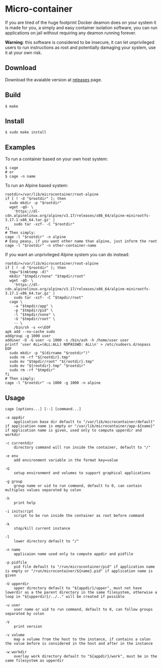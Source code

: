# Micro-container
If you are tired of the huge footprint Docker deamon does on your system it is made for you, a simply and easy container isolation software, you can run applications on jail without requiring any deamon running forever.

**Warning**: this software is considered to be insecure, it can let unprivileged users to run instructions as root and potentially damaging your system, use it at your own risk.

## Download
Download the avaiable version at [releases](https://github.com/PepperDev/micro-container/releases) page.

## Build
`$ make`

## Install
`$ sudo make install`

## Examples
To run a container based on your own host system:

    $ cage
    # or
    $ cage -n name

To run an Alpine based system:

    rootdir=/var/lib/microcontainer/root-alpine
    if [ ! -d "$rootdir" ]; then
      sudo mkdir -p "$rootdir"
      wget -qO- \
        'https://dl-cdn.alpinelinux.org/alpine/v3.17/releases/x86_64/alpine-minirootfs-3.17.1-x86_64.tar.gz' |
        sudo tar -xzf- -C "$rootdir"
    fi
    # Then simply:
    cage -l "$rootdir" -n alpine
    # Easy peasy, if you want other name than alpine, just inform the root
    cage -l "$rootdir" -n other-container-name

If you want an unprivileged Alpine system you can do instead:

    rootdir=/var/lib/microcontainer/root-alpine
    if [ ! -d "$rootdir" ]; then
      tmp="$(mktemp -d)"
      mkdir "$tmpdir/none" "$tmpdir/root"
      wget -qO- \
        'https://dl-cdn.alpinelinux.org/alpine/v3.17/releases/x86_64/alpine-minirootfs-3.17.1-x86_64.tar.gz' |
        sudo tar -xzf- -C "$tmpdir/root"
      cage \
        -a "$tmpdir/app" \
        -p "$tmpdir/pid" \
        -l "$tmpdir/none" \
        -U "$tmpdir/root" \
        -- \
        /bin/sh -s <<\EOF
    apk add --no-cache sudo
    addgroup -g 1000 user
    adduser -D -G user -u 1000 -s /bin/ash -h /home/user user
    printf 'user ALL=(ALL:ALL) NOPASSWD: ALL\n' > /etc/sudoers.d/nopass
    EOF
      sudo mkdir -p "$(dirname "$rootdir")"
      sudo rm -rf "${rootdir}.tmp"
      sudo mv "$tmpdir/root" "${rootdir}.tmp"
      sudo mv "${rootdir}.tmp" "$rootdir"
      sudo rm -rf "$tmpdir"
    fi
    # Then simply:
    cage -l "$rootdir" -u 1000 -g 1000 -n alpine

## Usage
    cage [options...] [--] [command...]

    -a appdir
        application base dir default to "/var/lib/microcontainer/default"
    if application name is empty or "/var/lib/microcontainer/app-${name}"
    if application name is given, used only to compute upperdir and workdir

    -c currentdir
        directory command will run inside the container, default to "/"

    -e env
        add environment variable in the format key=value

    -G
        setup environment and volumes to support graphical applications

    -g group
        group name or uid to run command, default to 0, can contain
    multiples values separated by colon

    -h
        print help

    -i initscript
        script to be run inside the container as root before command

    -k
        stop/kill current instance

    -l
        lower directory default to "/"

    -n name
        applicaion name used only to compute appdir and pidfile

    -p pidfile
        pid file default to "/run/microcontainer/pid" if application name
    is empty or "/run/microcontainer/${name}.pid" if application name is
    given

    -U upperdir
        upper directory default to "${appdir}/upper", must not have
    lowerdir as a the parent directory in the same filesystem, otherwise a
    loop in "${upperdir}/../.." will be created if possible

    -u user
        user name or uid to run command, default to 0, can follow groups
    separated by colon

    -V
        print version

    -v volume
        map a volume from the host to the instance, if contains a colon
    the value before is considered in the host and after in the instance

    -w workdir
        overlay work directory default to "${appdir}/work", must be in the
    same filesystem as upperdir
